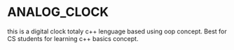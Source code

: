 # ANALOG_CLOCK
this is a digital clock totaly c++ lenguage based using oop concept. Best for CS students for learning c++ basics concept.
